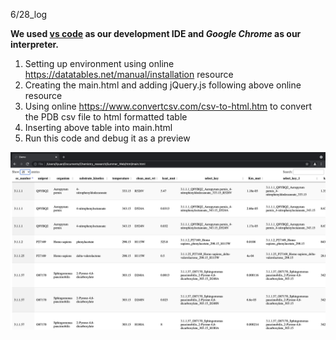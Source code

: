 6/28_log

**We used [vs code](https://code.visualstudio.com/) as our development IDE and *Google Chrome* as our interpreter.**

1. Setting up environment using online https://datatables.net/manual/installation resource
1. Creating the main.html and adding jQuery.js following above online resource
2. Using online https://www.convertcsv.com/csv-to-html.htm to convert the PDB csv file to html formatted table
3. Inserting above table into main.html
4. Run this code and debug it as a preview

![](./screenshots/PDB_static_preview.png)

